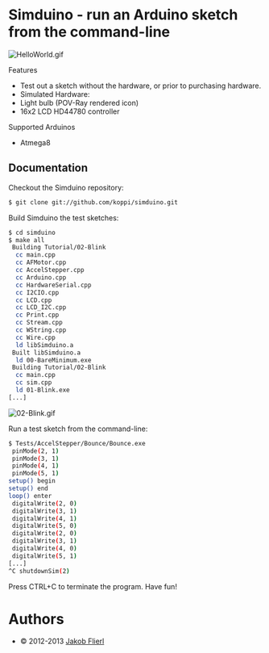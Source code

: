 # Simduino - run an Arduino sketch from the command-line

![HelloWorld.gif](https://github.com/koppi/simduino/wiki/HelloWorld.gif)

Features

* Test out a sketch without the hardware, or prior to purchasing hardware.
* Simulated Hardware:
 * Light bulb (POV-Ray rendered icon)
 * 16x2 LCD HD44780 controller

Supported Arduinos

* Atmega8

## Documentation

Checkout the Simduino repository:

```bash
$ git clone git://github.com/koppi/simduino.git
```

Build Simduino the test sketches:

```bash
$ cd simduino
$ make all
 Building Tutorial/02-Blink
  cc main.cpp
  cc AFMotor.cpp
  cc AccelStepper.cpp
  cc Arduino.cpp
  cc HardwareSerial.cpp
  cc I2CIO.cpp
  cc LCD.cpp
  cc LCD_I2C.cpp
  cc Print.cpp
  cc Stream.cpp
  cc WString.cpp
  cc Wire.cpp
  ld libSimduino.a
 Built libSimduino.a
  ld 00-BareMinimum.exe
 Building Tutorial/02-Blink
  cc main.cpp
  cc sim.cpp
  ld 01-Blink.exe
[...]
```

![02-Blink.gif](https://github.com/koppi/simduino/wiki/02-Blink.gif)

Run a test sketch from the command-line:

```bash
$ Tests/AccelStepper/Bounce/Bounce.exe
 pinMode(2, 1)
 pinMode(3, 1)
 pinMode(4, 1)
 pinMode(5, 1)
setup() begin
setup() end
loop() enter
 digitalWrite(2, 0)
 digitalWrite(3, 1)
 digitalWrite(4, 1)
 digitalWrite(5, 0)
 digitalWrite(2, 0)
 digitalWrite(3, 1)
 digitalWrite(4, 0)
 digitalWrite(5, 1)
[...]
^C shutdownSim(2)
```

Press CTRL+C to terminate the program. Have fun!

# Authors

* © 2012-2013 [Jakob Flierl](https://github.com/koppi)
